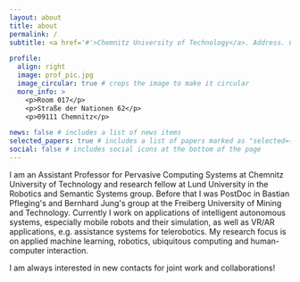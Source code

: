 ```yaml
---
layout: about
title: about
permalink: /
subtitle: <a href='#'>Chemnitz University of Technology</a>. Address. Contacts. Motto. Etc.

profile:
  align: right
  image: prof_pic.jpg
  image_circular: true # crops the image to make it circular
  more_info: >
    <p>Room 017</p>
    <p>Straße der Nationen 62</p>
    <p>09111 Chemnitz</p>

news: false # includes a list of news items
selected_papers: true # includes a list of papers marked as "selected={true}"
social: false # includes social icons at the bottom of the page
---
```


I am an Assistant Professor for Pervasive Computing Systems at Chemnitz University of Technology and research fellow at Lund University in the Robotics and Semantic Systems group. Before that I was PostDoc in Bastian Pfleging's and Bernhard Jung's group at the Freiberg University of Mining and Technology. Currently I work on applications of intelligent autonomous systems, especially mobile robots and their simulation, as well as VR/AR applications, e.g. assistance systems for telerobotics. My research focus is on applied machine learning, robotics, ubiquitous computing and human-computer interaction.

I am always interested in new contacts for joint work and collaborations!
